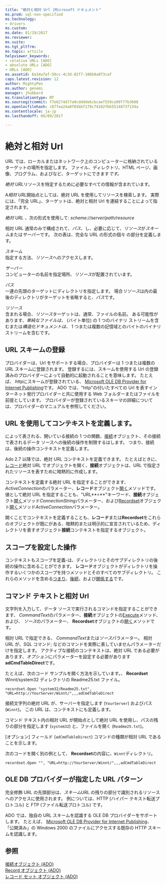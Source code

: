 ```yaml
---
title: "絶対と相対 Url |Microsoft ドキュメント"
ms.prod: sql-non-specified
ms.technology:
- drivers
ms.custom: 
ms.date: 01/19/2017
ms.reviewer: 
ms.suite: 
ms.tgt_pltfrm: 
ms.topic: article
helpviewer_keywords:
- relative URLs [ADO]
- absolute URLs [ADO]
- URLs [ADO]
ms.assetid: 6a34a7ef-50cc-4c3d-82f7-106b9a8f3caf
caps.latest.revision: 12
author: MightyPen
ms.author: genemi
manager: jhubbard
ms.translationtype: MT
ms.sourcegitcommit: f7e6274d77a9cdd4de6cbcaef559ca99f77b3608
ms.openlocfilehash: c87fea24a0f03bbf179c74102fbb5514873f134a
ms.contentlocale: ja-jp
ms.lasthandoff: 09/09/2017

---
```

# <a name="absolute-and-relative-urls"></a>絶対と相対 Url
URL では、ローカルまたはネットワーク上のコンピューターに格納されているターゲットの場所を指定します。 ファイル、ディレクトリ、HTML ページ、画像、プログラム、およびなど、ターゲットにできます*です。*  
  
 *絶対 URL*リソースを特定するために必要なすべての情報が含まれています。  
  
 A*相対 URL*開始点としては、絶対 URL を使用してリソースを検索します。 実際には、「完全 URL」、ターゲットは、絶対と相対 Url を連結することによって指定されます。  
  
 *絶対 URL* 、次の形式を使用して: *scheme://server/path/resource*  
  
 相対 URL 通常のみで構成されて、*パス*、し、必要に応じて、*リソース*が*スキーム*または*サーバー*です。 次の表は、完全な URL の形式の個々 の部分を定義します。  
  
 *スキーム*  
 指定する方法、*リソース*へのアクセスします。  
  
 *サーバー*  
 コンピューターの名前を指定場所、*リソース*が配置されています。  
  
 *パス*  
 一連の先頭のターゲットにディレクトリを指定します。 場合*リソース*は内の最後のディレクトリがターゲットを省略すると、*パス*です。  
  
 *リソース*  
 含まれる場合、*リソース*ターゲットは、通常、ファイルの名前。 ある可能性があります、*単純なファイルは、* (バイト単位) の 1 つのバイナリ ストリームを含むまたは*構造化ドキュメントは、* 1 つまたは複数の記憶域とのバイトのバイナリ ストリームを含むです。  
  
## <a name="url-scheme-registration"></a>URL スキームの登録  
 プロバイダーは、Url をサポートする場合、プロバイダーは 1 つまたは複数の URL スキームに登録されます。 登録するには、スキームを使用する Url の登録済みのプロバイダーによって自動的に起動されることを意味します。 たとえば、 *http*にスキームが登録されている、 [Microsoft OLE DB Provider for Internet Publishing](../../../ado/guide/appendixes/microsoft-ole-db-provider-for-internet-publishing.md)です。 ADO では、"http"の付いたすべての Url を表すインターネット発行プロバイダーと共に使用する Web フォルダーまたはファイルを前提としています。 プロバイダーが登録されているスキーマの詳細については、プロバイダーのマニュアルを参照してください。  
  
## <a name="defining-context-with-a-url"></a>URL を使用してコンテキストを定義します。  
 によって表される、開いている接続の 1 つの関数、[接続](../../../ado/reference/ado-api/connection-object-ado.md)オブジェクト、その接続で表されるデータ ソースへの後続の操作を制限するはします。 つまり、接続は、後続の操作コンテキストを定義します。  
  
 Ado 2.7 以降では、絶対 URL コンテキストを定義できます。 たとえばときに、[レコード](../../../ado/reference/ado-api/record-object-ado.md)絶対 URL でオブジェクトを開く、**接続**オブジェクトは、URL で指定されたリソースを表すために暗黙的に作成します。  
  
 コンテキストを定義する絶対 URL を指定することができます、 *ActiveConnection*のパラメーター、**レコード**オブジェクト[開く](../../../ado/reference/ado-api/open-method-ado-record.md)メソッドです。 値として絶対 URL を指定することも、"URL**=**"キーワード、**接続**オブジェクト[開く](../../../ado/reference/ado-api/open-method-ado-connection.md)メソッド*ConnectionString*パラメーター、および[Recordset](../../../ado/reference/ado-api/recordset-object-ado.md)オブジェクト[開く](../../../ado/reference/ado-api/open-method-ado-recordset.md)メソッド*ActiveConnection*パラメーター。  
  
 開くことでコンテキストを定義することも、**レコード**または**Recordset**をこれらのオブジェクトが既にがある、暗黙的または明示的に宣言されているため、ディレクトリを表すオブジェクト**接続**コンテキストを指定するオブジェクト。  
  
## <a name="scoped-operations"></a>スコープを設定した操作  
 コンテキストもスコープを定義-は、ディレクトリとそのサブディレクトリの後続の操作に含めることができます。 **レコード**オブジェクトがディレクトリを操作するいくつかのスコープを持つメソッドとそのすべてのサブディレクトリ。 これらのメソッドを含める[つまり](../../../ado/reference/ado-api/copyrecord-method-ado.md)、[後続](../../../ado/reference/ado-api/moverecord-method-ado.md)、および[関係する](../../../ado/reference/ado-api/deleterecord-method-ado.md)です。  
  
## <a name="relative-urls-as-command-text"></a>コマンド テキストと相対 Url  
 文字列を入力して、データ ソースで実行されるコマンドを指定することができます、 *CommandText*のパラメーター、**接続**オブジェクトの[Execute](../../../ado/reference/ado-api/execute-method-ado-connection.md)メソッド、および、 *ソース*のパラメーター、 **Recordset**オブジェクトの[開く](../../../ado/reference/ado-api/open-method-ado-recordset.md)メソッドです。  
  
 相対 URL で指定できる、 *CommandText*または*ソース*パラメーター。 相対 URL が、SQL コマンド; などのコマンドを実際に表していませんパラメーターだけを指定します。 アクティブな接続のコンテキストは、絶対 URL である必要があります、*オプション*にパラメーターを設定する必要があります**adCmdTableDirect**です。  
  
 たとえば、次のコード サンプルを開く方法を示しています。、 **Recordset** Winnt/system32 ディレクトリの Readme25.txt ファイル。  
  
```  
recordset.Open "system32/Readme25.txt", "URL=http://YourServer/Winnt/",,,adCmdTableDirect  
```  
  
 接続文字列の絶対 URL が、サーバーを指定します (`YourServer`) およびパス (`Winnt`)。 この URL は、コンテキストにも定義します。  
  
 コマンド テキスト内の相対 URL が開始点として絶対 URL を使用し、パスの残りの部分を指定します (`system32`) と、ファイルを開く (`Readme25.txt`)。  
  
 [オプション] フィールド (`adCmdTableDirect`) コマンドの種類が相対 URL であることを示します。  
  
 次のコードを開く別の例として、 **Recordset**の内容に、`Winnt`ディレクトリ。  
  
```  
recordset.Open "", "URL=http://YourServer/Winnt/",,,adCmdTableDirect  
```  
  
## <a name="ole-db-provider-supplied-url-schemes"></a>OLE DB プロバイダーが指定した URL パターン  
 完全修飾 URL の先頭部分は、*スキーム*URL の残りの部分で識別されるリソースへのアクセスに使用されます。 例については、HTTP (ハイパー テキスト転送プロトコル) と FTP (ファイル転送プロトコル) です。  
  
 ADO では、独自の URL スキームを認識する OLE DB プロバイダーをサポートします。 たとえば、 [Microsoft OLE DB Provider for Internet Publishing](../../../ado/guide/appendixes/microsoft-ole-db-provider-for-internet-publishing.md)*、* 「公開済み」の Windows 2000 のファイルにアクセスする既存の HTTP スキームを認識します。  
  
## <a name="see-also"></a>参照  
 [接続オブジェクト (ADO)](../../../ado/reference/ado-api/connection-object-ado.md)   
 [Record オブジェクト (ADO)](../../../ado/reference/ado-api/record-object-ado.md)   
 [レコード セット オブジェクト (ADO)](../../../ado/reference/ado-api/recordset-object-ado.md)
